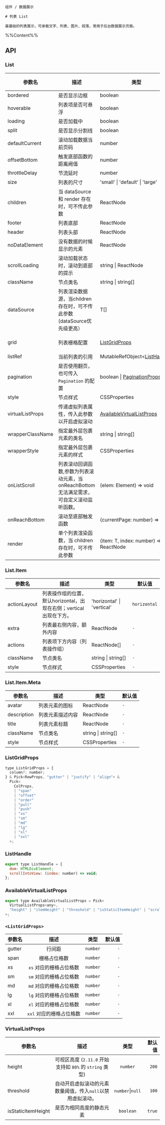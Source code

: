 `````
组件 / 数据展示

# 列表 List

最基础的列表展示，可承载文字、列表、图片、段落，常用于后台数据展示页面。
`````

%%Content%%

## API

### List

|参数名|描述|类型|默认值|版本|
|---|---|---|---|---|
|bordered|是否显示边框|boolean |`true`|-|
|hoverable|列表项是否可悬浮|boolean |`2.9.0`|-|
|loading|是否加载中|boolean |`-`|-|
|split|是否显示分割线|boolean |`true`|-|
|defaultCurrent|滚动加载数据当前页码|number |`1`|-|
|offsetBottom|触发底部函数的距离阙值|number |`0`|-|
|throttleDelay|节流延时|number |`500`|-|
|size|列表的尺寸|'small' \| 'default' \| 'large' |`-`|-|
|children|当 dataSource 和 render 存在时，可不传此参数|ReactNode |`-`|-|
|footer|列表底部|ReactNode |`-`|-|
|header|列表头部|ReactNode |`-`|-|
|noDataElement|没有数据的时候显示的元素|ReactNode |`-`|-|
|scrollLoading|滚动加载状态时，滚动到底部的提示|string \| ReactNode |`-`|-|
|className|节点类名|string \| string[] |`-`|-|
|dataSource|列表渲染数据源，当children存在时，可不传此参数 (dataSource优先级更高）|T[] |`-`|-|
|grid|列表栅格配置|[ListGridProps](#listgridprops) |`-`|`column` in 2.20.0|
|listRef|当前列表的引用|MutableRefObject&lt;[ListHandle](#listhandle)&gt; |`-`|2.20.0|
|pagination|是否使用翻页，也可传入 `Pagination` 的配置|boolean \| [PaginationProps](pagination#pagination) |`-`|-|
|style|节点样式|CSSProperties |`-`|-|
|virtualListProps|传递虚拟列表属性，传入此参数以开启虚拟滚动|[AvailableVirtualListProps](#availablevirtuallistprops) |`-`|2.11.0|
|wrapperClassName|指定最外层包裹元素的类名|string \| string[] |`-`|-|
|wrapperStyle|指定最外层包裹元素的样式|CSSProperties |`-`|-|
|onListScroll|列表滚动回调函数,参数为列表滚动元素，当onReachBottom无法满足需求，可自定义滚动监听函数。|(elem: Element) => void |`-`|-|
|onReachBottom|滚动至底部触发函数|(currentPage: number) => void |`-`|-|
|render|单个列表渲染函数，当 children 存在时，可不传此参数|(item: T, index: number) => ReactNode |`-`|-|

### List.Item

|参数名|描述|类型|默认值|
|---|---|---|---|
|actionLayout|列表操作组的位置，默认horizontal，出现在右侧；vertical出现在下方。|'horizontal' \| 'vertical' |`horizontal`|
|extra|列表最右侧内容，额外内容|ReactNode |`-`|
|actions|列表项下方内容（列表操作组）|ReactNode[] |`-`|
|className|节点类名|string \| string[] |`-`|
|style|节点样式|CSSProperties |`-`|

### List.Item.Meta

|参数名|描述|类型|默认值|
|---|---|---|---|
|avatar|列表元素的图标|ReactNode |`-`|
|description|列表元素描述内容|ReactNode |`-`|
|title|列表元素标题|ReactNode |`-`|
|className|节点类名|string \| string[] |`-`|
|style|节点样式|CSSProperties |`-`|

### ListGridProps

```js
type ListGridProps = {
  column?: number;
} & Pick<RowProps, "gutter" | "justify" | "align"> &
  Pick<
    ColProps,
    | "span"
    | "offset"
    | "order"
    | "pull"
    | "push"
    | "xs"
    | "sm"
    | "md"
    | "lg"
    | "xl"
    | "xxl"
  >;
```

### ListHandle

```js
export type ListHandle = {
  dom: HTMLDivElement;
  scrollIntoView: (index: number) => void;
};
```

### AvailableVirtualListProps

```js
export type AvailableVirtualListProps = Pick<
  VirtualListProps<any>,
  "height" | "itemHeight" | "threshold" | "isStaticItemHeight" | "scrollOptions"
>;
```

### `<ListGridProps>`

|参数名|描述|类型|默认值|
|---|:---:|:---:|---:|
|gutter|行间距|`number`|`-`|
|span|栅格占位格数|`number`|`-`|
|xs|`xs` 对应的栅格占位格数|`number`|`-`|
|sm|`sm` 对应的栅格占位格数|`number`|`-`|
|md|`md` 对应的栅格占位格数|`number`|`-`|
|lg|`lg` 对应的栅格占位格数|`number`|`-`|
|xl|`xl` 对应的栅格占位格数|`number`|`-`|
|xxl|`xxl` 对应的栅格占位格数|`number`|`-`|

### VirtualListProps

|参数名|描述|类型|默认值|
|------|:----------:|:--------:|-----:|
|height|可视区高度 (`2.11.0` 开始支持如 `80%` 的 `string` 类型)|`number`|`200`|
|threshold|自动开启虚拟滚动的元素数量阈值，传入`null`以禁用虚拟滚动。|`number`\|`null`|`100`|
|isStaticItemHeight|是否为相同高度的静态元素|`boolean`|`true`|
